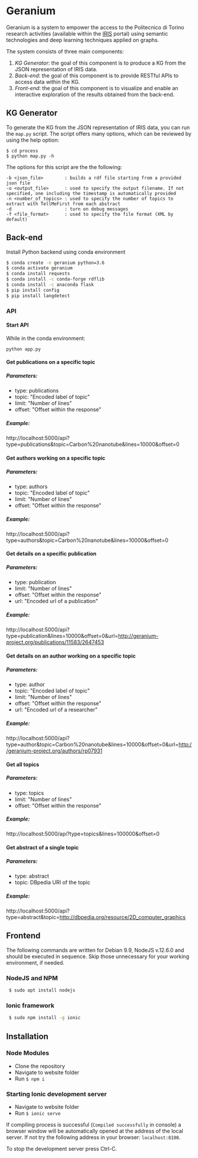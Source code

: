 # Geranium
Geranium is a system to empower the access to the Politecnico di Torino research activities (available within the [IRIS](https://iris.polito.it/) portal) using semantic technologies and deep learning techniques applied on graphs.

The system consists of three main components:
1. *KG Generator*: the goal of this component is to produce a KG from the JSON representation of IRIS data.
2. *Back-end*: the goal of this component is to provide RESTful APIs to access data within the KG.
3. *Front-end*: the goal of this component is to visualize and enable an interactive exploration of the results obtained from the back-end.

## KG Generator
To generate the KG from the JSON representation of IRIS data, you can run the ```map.py``` script.
The script offers many options, which can be reviewed by using the help option:

```
$ cd process
$ python map.py -h
```

The options for this script are the the following:
```
-b <json_file>        : builds a rdf file starting from a provided json file
-o <output_file>      : used to specify the output filename. If not specified, one including the timestamp is automatically provided
-n <number_of_topics> : used to specify the number of topics to extract with TellMeFirst from each abstract
-d                    : turn on debug messages
-f <file_format>      : used to specify the file format (XML by default)
```

## Back-end

Install Python backend using conda environment

```bash
$ conda create -n geranium python=3.6
$ conda activate geranium
$ conda install requests
$ conda install -c conda-forge rdflib
$ conda install -c anaconda flask
$ pip install config
$ pip install langdetect
```

### API

#### Start API
While in the conda environment:
```
python app.py
```

#### Get publications on a specific topic

##### Parameters:
* type: publications
* topic: "Encoded label of topic"
* limit: "Number of lines"
* offset: "Offset within the response"

##### Example:
http://localhost:5000/api?type=publications&topic=Carbon%20nanotube&lines=10000&offset=0

#### Get authors working on a specific topic

##### Parameters:
* type: authors
* topic: "Encoded label of topic"
* limit: "Number of lines"
* offset: "Offset within the response"

##### Example:
http://localhost:5000/api?type=authors&topic=Carbon%20nanotube&lines=10000&offset=0

#### Get details on a specific publication

##### Parameters:
* type: publication
* limit: "Number of lines"
* offset: "Offset within the response"
* url: "Encoded url of a publication"

##### Example:
http://localhost:5000/api?type=publication&lines=10000&offset=0&url=http://geranium-project.org/publications/11583/2647453

#### Get details on an author working on a specific topic

##### Parameters:
* type: author
* topic: "Encoded label of topic"
* limit: "Number of lines"
* offset: "Offset within the response"
* url: "Encoded url of a researcher"

##### Example:
http://localhost:5000/api?type=author&topic=Carbon%20nanotube&lines=10000&offset=0&url=http://geranium-project.org/authors/rp07931

#### Get all topics

##### Parameters:
* type: topics
* limit: "Number of lines"
* offset: "Offset within the response"

##### Example:
http://localhost:5000/api?type=topics&lines=100000&offset=0

#### Get abstract of a single topic

##### Parameters:
* type: abstract
* topic: DBpedia URI of the topic

##### Example:
http://localhost:5000/api?type=abstract&topic=http://dbpedia.org/resource/2D_computer_graphics

## Frontend
The following commands are written for Debian 9.9, NodeJS v.12.6.0 and should be executed in sequence.
Skip those unnecessary for your working environment, if needed.

### NodeJS and NPM

```bash
 $ sudo apt install nodejs
```

### Ionic framework

```bash
 $ sudo npm install -g ionic
```

## Installation

### Node Modules

 * Clone the repository
 * Navigate to website folder
 * Run ```$ npm i```

### Starting Ionic development server

 * Navigate to website folder
 * Run ```$ ionic serve```

 If compiling process is successful (```Compiled successfully``` in console) a browser window will be automatically opened at the address of the local server. If not try the following address in your browser: ```localhost:8100```.

 To stop the development server press Ctrl-C.
